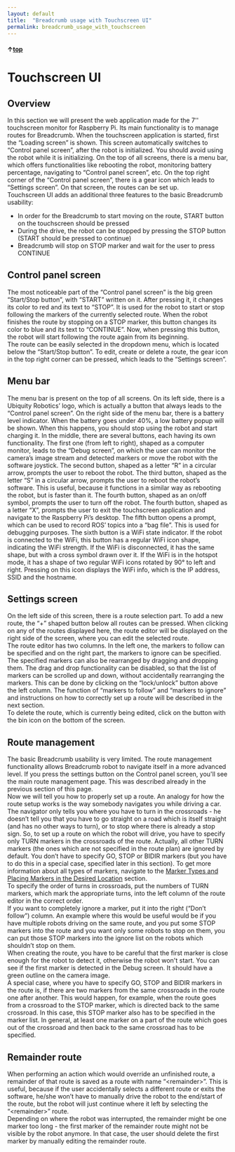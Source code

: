 ```yaml
---
layout: default
title:  "Breadcrumb usage with Touchscreen UI"
permalink: breadcrumb_usage_with_touchscreen
---
```


#### &uarr;[top](https://ubiquityrobotics.github.io/breadcrumb_learn/)

# Touchscreen UI
## Overview
In this section we will present the web application made for the 7'' touchscreen monitor for Raspberry Pi. Its main functionality is to manage routes for Breadcrumb. When the touchscreen application is started, first the “Loading screen” is shown. This screen automatically switches to “Control panel screen”, after the robot is initialized. You should avoid using the robot while it is initializing. On the top of all screens, there is a menu bar, which offers functionalities like rebooting the robot, monitoring battery percentage, navigating to “Control panel screen”, etc. On the top right corner of the “Control panel screen”, there is a gear icon which leads to “Settings screen”. On that screen, the routes can be set up.  
Touchscreen UI adds an additional three features to the basic Breadcrumb usability:
- In order for the Breadcrumb to start moving on the route, START button on the touchscreen should be pressed
- During the drive, the robot can be stopped by pressing the STOP button (START should be pressed to continue)
- Breadcrumb will stop on STOP marker and wait for the user to press CONTINUE
## Control panel screen
The most noticeable part of the “Control panel screen” is the big green “Start/Stop button”, with “START” written on it. After pressing it, it changes its color to red and its text to “STOP”. It is used for the robot to start or stop following the markers of the currently selected route. When the robot finishes the route by stopping on a STOP marker, this button changes its color to blue and its text to “CONTINUE”. Now, when pressing this button, the robot will start following the route again from its beginning.  
The route can be easily selected in the dropdown menu, which is located below the “Start/Stop button”. To edit, create or delete a route, the gear icon in the top right corner can be pressed, which leads to the “Settings screen”. 
## Menu bar
The menu bar is present on the top of all screens. On its left side, there is a Ubiquity Robotics’ logo, which is actually a button that always leads to the “Control panel screen”. On the right side of the menu bar, there is a battery level indicator. When the battery goes under 40%, a low battery popup will be shown. When this happens, you should stop using the robot and start charging it.  In the middle, there are several buttons, each having its own functionality. The first one (from left to right), shaped as a computer monitor, leads to the “Debug screen”, on which the user can monitor the camera’s image stream and detected markers or move the robot with the software joystick. The second button, shaped as a letter “R” in a circular arrow, prompts the user to reboot the robot. The third button, shaped as the letter “S” in a circular arrow, prompts the user to reboot the robot’s software. This is useful, because it functions in a similar way as rebooting the robot, but is faster than it. The fourth button, shaped as an on/off symbol, prompts the user to turn off the robot. The fourth button, shaped as a letter “X”, prompts the user to exit the touchscreen application and navigate to the Raspberry Pi’s desktop. The fifth button opens a prompt, which can be used to record ROS’ topics into a “bag file”. This is used for debugging purposes. The sixth button is a WiFi state indicator. If the robot is connected to the WiFi, this button has a regular WiFi icon shape, indicating the WiFi strength. If the WiFi is disconnected, it has the same shape, but with a cross symbol drawn over it. If the WiFi is in the hotspot mode, it has a shape of two regular WiFi icons rotated by 90° to left and right. Pressing on this icon displays the WiFi info, which is the IP address, SSID and the hostname.
## Settings screen
On the left side of this screen, there is a route selection part. To add a new route, the “+” shaped button below all routes can be pressed. When clicking on any of the routes displayed here, the route editor will be displayed on the right side of the screen, where you can edit the selected route.  
The route editor has two columns. In the left one, the markers to follow can be specified and on the right part, the markers to ignore can be specified. The specified markers can also be rearranged by dragging and dropping them. The drag and drop functionality can be disabled, so that the list of markers can be scrolled up and down, without accidentally rearranging the markers. This can be done by clicking on the “lock/unlock” button above the left column. The function of “markers to follow” and “markers to ignore” and instructions on how to correctly set up a route will be described in the next section.  
To delete the route, which is currently being edited, click on the button with the bin icon on the bottom of the screen.
## Route management
The basic Breadcrumb usability is very limited. The route management functionality allows Breadcrumb robot to navigate itself in a more advanced level. If you press the settings button on the Control panel screen, you'll see the main route management page. This was  described already in the previous section of this page.  
Now we will tell you how to properly set up a route. An analogy for how the route setup works is the way somebody navigates you while driving a car. The navigator only tells you where you have to turn in the crossroads - he doesn’t tell you that you have to go straight on a road which is itself straight (and has no other ways to turn), or to stop where there is already a stop sign. So, to set up a route on which the robot will drive, you have to specify only TURN markers in the crossroads of the route. Actually, all other TURN markers (the ones which are not specified in the route plan) are ignored by default. You don’t have to specify GO, STOP or BIDIR markers (but you have to do this in a special case, specified later in this section). To get more information about all types of markers, navigate to the [Marker Types and Placing Markers in the Desired Location](marker_types_and_placing_them.md) section.  
To specify the order of turns in crossroads, put the numbers of TURN markers, which mark the appropriate turns, into the left column of the route editor in the correct order.  
If you want to completely ignore a marker, put it into the right (“Don’t follow”) column. An example where this would be useful would be if you have multiple robots driving on the same route, and you put some STOP markers into the route and you want only some robots to stop on them, you can put those STOP markers into the ignore list on the robots which shouldn’t stop on them.  
When creating the route, you have to be careful that the first marker is close enough for the robot to detect it, otherwise the robot won't start. You can see if the first marker is detected in the Debug screen. It should have a green outline on the camera image.  
A special case, where you have to specify GO, STOP and BIDIR markers in the route is, if there are two markers from the same crossroads in the route one after another. This would happen, for example, when the route goes from a crossroad to the STOP marker, which is directed back to the same crossroad. In this case, this STOP marker also has to be specified in the marker list. In general, at least one marker on a part of the route which goes out of the crossroad and then back to the same crossroad has to be specified.
## Remainder route
When performing an action which would override an unfinished route, a remainder of that route is saved as a route with name “\<remainder\>”. This is useful, because if the user accidentally selects a different route or exits the software, he/she won’t have to manually drive the robot to the end/start of the route, but the robot will just continue where it left by selecting the “\<remainder\>” route.  
Depending on where the robot was interrupted, the remainder might be one marker too long - the first marker of the remainder route might not be visible by the robot anymore. In that case, the user should delete the first marker by manually editing the remainder route.

